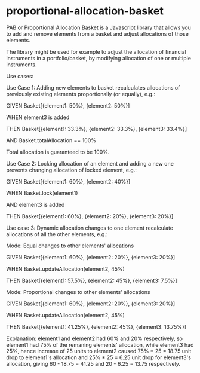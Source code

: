 # proportional-allocation-basket
PAB or Proportional Allocation Basket is a Javascript library that allows you to add and remove elements from a basket and adjust allocations of those elements. 

The library might be used for example to adjust the allocation of financial instruments in a portfolio/basket, by modifying allocation of one or multiple instruments.

Use cases:

Use Case 1: Adding new elements to basket recalculates allocations of previously existing elements proportionally (or equally), e.g.:


GIVEN Basket[{element1: 50%}, {element2: 50%}]

WHEN  element3 is added

THEN  Basket[{element1: 33.3%}, {element2: 33.3%}, {element3: 33.4%}]

AND   Basket.totalAllocation == 100%


Total allocation is guaranteed to be 100%.



Use Case 2: Locking allocation of an element and adding a new one prevents changing allocation of locked element, e.g.:


GIVEN Basket[{element1: 60%}, {element2: 40%}]

WHEN  Basket.lock(element1)

AND   element3 is added

THEN  Basket[{element1: 60%}, {element2: 20%}, {element3: 20%}]



Use case 3: Dynamic allocation changes to one element recalculate allocations of all the other elements, e.g.:

Mode: Equal changes to other elements' allocations

GIVEN Basket[{element1: 60%}, {element2: 20%}, {element3: 20%}]

WHEN  Basket.updateAllocation(element2, 45%)

THEN  Basket[{element1: 57.5%}, {element2: 45%}, {element3: 7.5%}]


Mode: Proportional changes to other elements' allocations

GIVEN Basket[{element1: 60%}, {element2: 20%}, {element3: 20%}]

WHEN  Basket.updateAllocation(element2, 45%)

THEN  Basket[{element1: 41.25%}, {element2: 45%}, {element3: 13.75%}]

Explanation: element1 and element2 had 60% and 20% respectively, so element1 had 75% of the remaning elements' allocation, while element3 had 25%, hence increase of 25 units to element2 caused 75% * 25 = 18.75 unit drop to element1's allocation and 25% * 25 = 6.25 unit drop for element3's allocation, giving 60 - 18.75 = 41.25 and 20 - 6.25 = 13.75 respectively.
